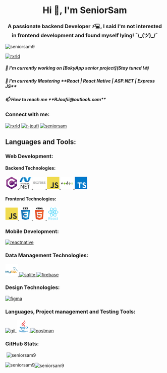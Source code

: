 <h1 align="center">Hi 👋, I'm SeniorSam</h1>
<h3 align="center">A passionate backend Developer ⚡💻, I said I'm not interested in frontend development and found myself lying! ¯\_(ツ)_/¯</h3>

<p align="left"> <img src="https://komarev.com/ghpvc/?username=seniorsam9&label=Profile%20views&color=0e75b6&style=flat" alt="seniorsam9" /> </p>

<p align="left"> <a href="https://twitter.com/rxrld" target="blank"><img src="https://img.shields.io/twitter/follow/rxrld?logo=twitter&style=for-the-badge" alt="rxrld" /></a> </p>

<h5>🔭 I’m currently working on [BokyApp senior project](Stay tuned !🔥)</h5> 

<h5>🌱 I’m currently Mastering **React | React Native | ASP.NET | Express JS**</h5>

<h5>📫 How to reach me **RJoufii@outlook.com** </h5>

<h3 align="left">Connect with me:</h3>
<p align="left">
<a href="https://twitter.com/rxrld" target="blank"><img align="center" src="https://raw.githubusercontent.com/rahuldkjain/github-profile-readme-generator/master/src/images/icons/Social/twitter.svg" alt="rxrld" height="30" width="40" /></a>
<a href="https://linkedin.com/in/r-joufi" target="blank"><img align="center" src="https://raw.githubusercontent.com/rahuldkjain/github-profile-readme-generator/master/src/images/icons/Social/linked-in-alt.svg" alt="r-joufi" height="30" width="40" /></a>
<a href="https://discord.gg/seniorsam" target="blank"><img align="center" src="https://raw.githubusercontent.com/rahuldkjain/github-profile-readme-generator/master/src/images/icons/Social/discord.svg" alt="seniorsam" height="30" width="40" /></a>
</p>

<h2 align="left">Languages and Tools:</h2>
<h3>Web Development:</h3>
<h4>Backend Technologies:</h4>
<p align="left"> <a href="https://www.w3schools.com/cs/" target="_blank" rel="noreferrer"> <img src="https://raw.githubusercontent.com/devicons/devicon/master/icons/csharp/csharp-original.svg" alt="csharp" width="40" height="40"/> </a> <a href="https://dotnet.microsoft.com/" target="_blank" rel="noreferrer"> <img src="https://raw.githubusercontent.com/devicons/devicon/master/icons/dot-net/dot-net-original-wordmark.svg" alt="dotnet" width="40" height="40"/> </a> <a href="https://expressjs.com" target="_blank" rel="noreferrer"> <img src="https://raw.githubusercontent.com/devicons/devicon/master/icons/express/express-original-wordmark.svg" alt="express" width="40" height="40"/> </a> <a href="https://developer.mozilla.org/en-US/docs/Web/JavaScript" target="_blank" rel="noreferrer"> <img src="https://raw.githubusercontent.com/devicons/devicon/master/icons/javascript/javascript-original.svg" alt="javascript" width="40" height="40"/> </a> <a href="https://nodejs.org" target="_blank" rel="noreferrer"> <img src="https://raw.githubusercontent.com/devicons/devicon/master/icons/nodejs/nodejs-original-wordmark.svg" alt="nodejs" width="40" height="40"/> </a> <a href="https://www.typescriptlang.org/" target="_blank" rel="noreferrer"> <img src="https://raw.githubusercontent.com/devicons/devicon/master/icons/typescript/typescript-original.svg" alt="typescript" width="40" height="40"/> </a> </p>

<h4>Frontend Technologies:</h4>
<p align = "left"><a href="https://developer.mozilla.org/en-US/docs/Web/JavaScript" target="_blank" rel="noreferrer"> <img src="https://raw.githubusercontent.com/devicons/devicon/master/icons/javascript/javascript-original.svg" alt="javascript" width="40" height="40"/> </a> <a href="https://www.w3schools.com/css/" target="_blank" rel="noreferrer"> <img src="https://raw.githubusercontent.com/devicons/devicon/master/icons/css3/css3-original-wordmark.svg" alt="css3" width="40" height="40"/> </a> <a href="https://www.w3.org/html/" target="_blank" rel="noreferrer"> <img src="https://raw.githubusercontent.com/devicons/devicon/master/icons/html5/html5-original-wordmark.svg" alt="html5" width="40" height="40"/> </a> <a href="https://reactjs.org/" target="_blank" rel="noreferrer"> <img src="https://raw.githubusercontent.com/devicons/devicon/master/icons/react/react-original-wordmark.svg" alt="react" width="40" height="40"/> </a></p>

<h3>Mobile Development:</h3>
<p> <a href="https://reactnative.dev/" target="_blank" rel="noreferrer"> <img src="https://reactnative.dev/img/header_logo.svg" alt="reactnative" width="40" height="40"/> </a></p>

<h3>Data Management Technologies:</h3>
<p><a href="https://www.mysql.com/" target="_blank" rel="noreferrer"> <img src="https://raw.githubusercontent.com/devicons/devicon/master/icons/mysql/mysql-original-wordmark.svg" alt="mysql" width="40" height="40"/> </a> <a href="https://www.sqlite.org/" target="_blank" rel="noreferrer"> <img src="https://www.vectorlogo.zone/logos/sqlite/sqlite-icon.svg" alt="sqlite" width="40" height="40"/> </a> <a href="https://firebase.google.com/" target="_blank" rel="noreferrer"> <img src="https://www.vectorlogo.zone/logos/firebase/firebase-icon.svg" alt="firebase" width="40" height="40"/> </a></p>

<h3>Design Technologies:</h3>
<p><a href="https://www.figma.com/" target="_blank" rel="noreferrer"> <img src="https://www.vectorlogo.zone/logos/figma/figma-icon.svg" alt="figma" width="40" height="40"/> </a></p>

<h3> Languages, Project management and Testing Tools:</h3>
<p><a href="https://git-scm.com/" target="_blank" rel="noreferrer"> <img src="https://www.vectorlogo.zone/logos/git-scm/git-scm-icon.svg" alt="git" width="40" height="40"/> </a> <a href="https://www.java.com" target="_blank" rel="noreferrer"> <img src="https://raw.githubusercontent.com/devicons/devicon/master/icons/java/java-original.svg" alt="java" width="40" height="40"/> </a> <a href="https://postman.com" target="_blank" rel="noreferrer"> <img src="https://www.vectorlogo.zone/logos/getpostman/getpostman-icon.svg" alt="postman" width="40" height="40"/> </a></p>

<h3> GitHub Stats:</h3>
<p>&nbsp;<img align="center" src="https://github-readme-stats.vercel.app/api?username=seniorsam9&show_icons=true&locale=en" alt="seniorsam9" /></p>
<p><img align="left" src="https://github-readme-stats.vercel.app/api/top-langs?username=seniorsam9&show_icons=true&locale=en&layout=compact" alt="seniorsam9" /></p>
<p><img align="center" src="https://github-readme-streak-stats.herokuapp.com/?user=seniorsam9&" alt="seniorsam9" /></p>
